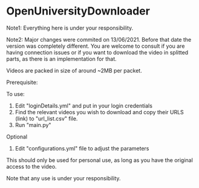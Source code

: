 # OpenUniversityDownloader


Note1: 
Everything here is under your responsibility.

Note2:
Major changes were commited on 13/06/2021. 
Before that date the version was completely different. 
You are welcome to consult if you are having connection issues or if you want to download the video in splitted parts, as there is an implementation for that. 


Videos are packed in size of around ~2MB per packet. 

Prerequisite: 


To use:

1. Edit "loginDetails.yml" and put in your login credentials 
2. Find the relevant videos you wish to download and copy their URLS (link) to "url_list.csv" file. 
3. Run "main.py"

Optional

1. Edit "configurations.yml" file to adjust the parameters 



This should only be used for personal use, as long as you have the original access to the video. 

Note that any use is under your responsibility.
